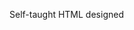 Self-taught HTML designed
              
 
 
 
      
 
 
                                                                                             